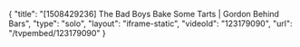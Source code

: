 {
    "title": "[1508429236] The Bad Boys Bake Some Tarts | Gordon Behind Bars",
    "type": "solo",
    "layout": "iframe-static",
    "videoId": "123179090",
    "url": "\/tvpembed\/123179090"
}